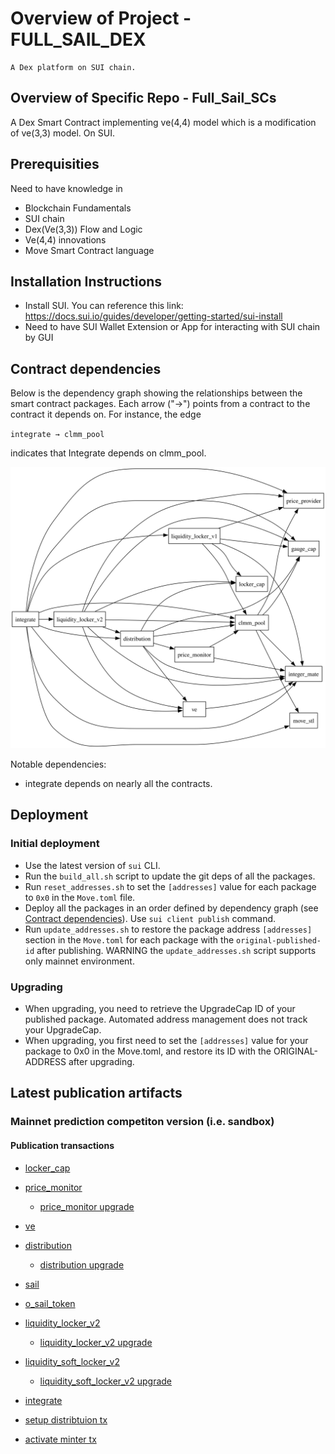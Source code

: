 # Overview of Project - FULL_SAIL_DEX

    A Dex platform on SUI chain.

## Overview of Specific Repo - Full_Sail_SCs

A Dex Smart Contract implementing ve(4,4) model which is a modification of ve(3,3) model. On SUI.

## Prerequisities

Need to have knowledge in
- Blockchain Fundamentals
- SUI chain
- Dex(Ve(3,3)) Flow and Logic
- Ve(4,4) innovations
- Move Smart Contract language

## Installation Instructions

- Install SUI. You can reference this link: https://docs.sui.io/guides/developer/getting-started/sui-install
- Need to have SUI Wallet Extension or App for interacting with SUI chain by GUI

## Contract dependencies

Below is the dependency graph showing the relationships between the smart contract packages. Each arrow ("→") points from a contract to the contract it depends on. For instance, the edge

`integrate → clmm_pool`

indicates that Integrate depends on clmm_pool.

![Dependency Graph](dependency_graph.svg)

Notable dependencies:
- integrate depends on nearly all the contracts.

## Deployment

### Initial deployment
- Use the latest version of `sui` CLI.
- Run the `build_all.sh` script to update the git deps of all the packages.
- Run `reset_addresses.sh` to set the `[addresses]` value for each package to `0x0` in the `Move.toml` file.
- Deploy all the packages in an order defined by dependency graph (see [Contract dependencies](#contract-dependencies)). 
Use `sui client publish` command.
- Run `update_addresses.sh` to restore the package address `[addresses]` section in the `Move.toml` for each package with the `original-published-id` after publishing. WARNING the `update_addresses.sh` script supports only mainnet environment.

### Upgrading
- When upgrading, you need to retrieve the UpgradeCap ID of your published package. Automated address management does not track your UpgradeCap.
- When upgrading, you first need to set the `[addresses]` value for your package to 0x0 in the Move.toml, and restore its ID with the ORIGINAL-ADDRESS after upgrading.

## Latest publication artifacts

### Mainnet prediction competiton version (i.e. sandbox)

#### Publication transactions

- [locker_cap](https://suivision.xyz/txblock/A9ETxo574RNtZYkZULKFA69mLrkhBEYYQ1JtpSyYTXGz)
- [price_monitor](https://suivision.xyz/txblock/Ebihvi7VPj44crKsaV7GCQzfnZN8ZqbGcDrwrvW9QMma)
    * [price_monitor upgrade](https://suivision.xyz/txblock/Cx2TAG7Kz2YCPALUP4xKWTuz2m3nQeDNtiQRw2pc2SRz)
- [ve](https://suivision.xyz/txblock/AkG6aofQaLb7C6noE2MVamd3izkfv8KWzFNS9QMeMDnf)
- [distribution](https://suivision.xyz/txblock/HVoGW3CLph1hFhUuuMxHafUk1fcLw1yFEFkcmSd5xY4k)
    * [distribution upgrade](https://suivision.xyz/txblock/GRUwMsmgCYLLurdXdcuQ4eGVrwEu5mXfDHyXwX5thdEz)
- [sail](https://suiscan.xyz/mainnet/tx/6r8D44Gif1grzftFbtkkcX1CNdUKyT9z8LEuu6dFmf9k)
- [o_sail_token](https://suiscan.xyz/mainnet/tx/71SWPFWjZLXoD4SwQuTDUGQm9sCbHXVPXy4aqsnyRCar)
- [liquidity_locker_v2](https://suivision.xyz/txblock/B8W9yphVuMSkSFLYFLHVuwdVXPXdp9XxBhZ3buE6svGr)
    * [liquidity_locker_v2 upgrade](https://suivision.xyz/9PYisCH9uqyFsEZtPdwFHoQaef3J8TPVeoPLoDsmpE76)
- [liquidity_soft_locker_v2](https://suivision.xyz/txblock/6q5WucQJTGTiwqT9C2FSzBZW7WXBQru2QaQuTWLMCHsx)
    * [liquidity_soft_locker_v2 upgrade](https://suivision.xyz/txblock/Ght3i3X1zpqZh2BRjFq4LmfT9m4ytEA3N777uQM5AHB4)
- [integrate](https://suivision.xyz/txblock/5bhUxdNaxVh7paXZPbcpvyrthxFDAy2ULnjCHFzmZL39)

- [setup distribtuion tx](https://suiscan.xyz/mainnet/tx/9AgxsB9myAkUTesv7FdyooaHFWEzT4V22FFYTKwzH3ZT)
- [activate minter tx](https://suiscan.xyz/mainnet/tx/62CQswg1EmVcyfrA2FGgSMGgTHQsYZJJtq9PChhnqbmL)
